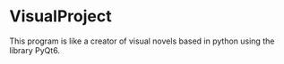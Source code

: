 # VisualProject
This program is like a creator of visual novels based in python using the library PyQt6.

